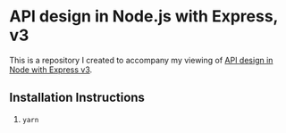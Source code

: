 # API design in Node.js with Express, v3
This is a repository I created to accompany my viewing of [API design in Node with Express v3](https://github.com/FrontendMasters/api-design-node-v3).

## Installation Instructions

1. `yarn`
